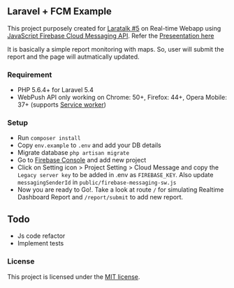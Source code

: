 ## Laravel + FCM Example

This project purposely created for [Laratalk #5](https://web.facebook.com/events/1813069609012345/) on Real-time Webapp using [JavaScript Firebase Cloud Messaging API](hhttps://firebase.google.com/docs/cloud-messaging/js/client). Refer the [Preseentation here](http://bit.ly/laratalks5-realtime-app)

It is basically a simple report monitoring with maps. So, user will submit the report and the page will autmatically updated.

### Requirement
- PHP 5.6.4+ for Laravel 5.4
- WebPush API only working on Chrome: 50+, Firefox: 44+, Opera Mobile: 37+ (supports [Service worker](https://developers.google.com/web/fundamentals/getting-started/primers/service-workers#you_need_https))

### Setup
- Run `composer install`
- Copy `env.example` to `.env` and add your DB details
- Migrate database `php artisan migrate`
- Go to [Firebase Console](https://console.firebase.google.com/?pli=1) and add new project
- Click on Setting icon > Project Setting > Cloud Message and copy the `Legacy server key` to be added in .env as `FIREBASE_KEY`. Also update `messagingSenderId` in `public/firebase-messaging-sw.js`
- Now you are ready to Go!. Take a look at route `/` for simulating Realtime Dashboard Report and `/report/submit` to add new report.

## Todo
- Js code refactor
- Implement tests

### License
This project is licensed under the [MIT license](http://opensource.org/licenses/MIT).
